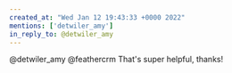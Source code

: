 ```yaml
---
created_at: "Wed Jan 12 19:43:33 +0000 2022"
mentions: ['detwiler_amy']
in_reply_to: @detwiler_amy
---
```


@detwiler_amy @feathercrm That's super helpful, thanks!